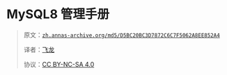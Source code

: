 # MySQL8 管理手册

> 原文：[`zh.annas-archive.org/md5/D5BC20BC3D7872C6C7F5062A8EE852A4`](https://zh.annas-archive.org/md5/D5BC20BC3D7872C6C7F5062A8EE852A4)
> 
> 译者：[飞龙](https://github.com/wizardforcel)
> 
> 协议：[CC BY-NC-SA 4.0](http://creativecommons.org/licenses/by-nc-sa/4.0/)
